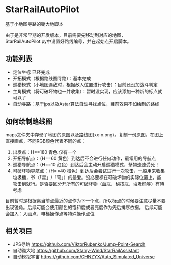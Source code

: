 # StarRailAutoPilot
基于小地图寻路的锄大地脚本

由于是非常早期的开发版本，目前需要先移动到对应的地图，StarRailAutoPilot.py中设置好路线编号，并在起始点开启脚本。

## 功能列表
- 定位坐标 已经完成
- 开拓模式（根据路线图寻路）：基本完成
- 巡猎模式（小地图遇敌时，根据敌人位置进行攻击）：目前还没加战斗判定
- 主角模式（将可破坏物也一并收集）：暂时没实现，应该添加一种新的标点就可以了
- 自动寻路：基于jps以及Astar算法自动寻找点位，目前效果不如绘制的路线

## 如何绘制路线图

maps文件夹中存储了地图的原图以及路线图(xx-x.png)。复制一份原图，在图上直接画点，不同RGB颜色代表不同的点：
1. 出发点：H==180 青色 仅有一个
2. 开拓导航点：（H==60 黄色）到达后不会进行任何动作，最常用的导航点
3. 巡猎导航点：（H==10 红色）到达后会主动开启巡猎模式，孽物速速受死！
4. 可破坏物导航点：（H==40 橙色）到达后会尝试进行一次攻击，一般用来收集垃圾桶，爷（「星」/「穹」）的最爱。没必要标在可破坏物的实际位置上，能攻击到就行。是否要区分开所有的可破坏物（血瓶、秘技瓶、垃圾桶等）有待考虑


目前暂时是根据离当前点最近的点作为下一个点，所以标点的时候要注意尽量不要出现锐角。后续可能会使用颜色的饱和度或者亮度作为先后排序依据。
后续可能会加入：入画点、电梯操作点等特殊操作点位

## 相关项目

- JPS寻路 https://github.com/ViktorRubenko/Jump-Point-Search
- 自动锄大地 https://github.com/Starry-Wind/StarRailAssistant
- 自动模拟宇宙 https://github.com/CHNZYX/Auto_Simulated_Universe
